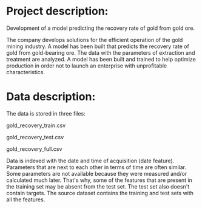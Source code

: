 # Project description:

Development of a model predicting the recovery rate of gold from gold ore.

The company develops solutions for the efficient operation of the gold mining industry. A model has been built that predicts the recovery rate of gold from gold-bearing ore. The data with the parameters of extraction and treatment are analyzed. A model has been built and trained to help optimize production in order not to launch an enterprise with unprofitable characteristics.

# Data description:

The data is stored in three files:

gold_recovery_train.csv

gold_recovery_test.csv

gold_recovery_full.csv

Data is indexed with the date and time of acquisition (date feature). Parameters that are next to each other in terms of time are often similar. Some parameters are not available because they were measured and/or calculated much later. That's why, some of the features that are present in the training set may be absent from the test set. The test set also doesn't contain targets. The source dataset contains the training and test sets with all the features.

